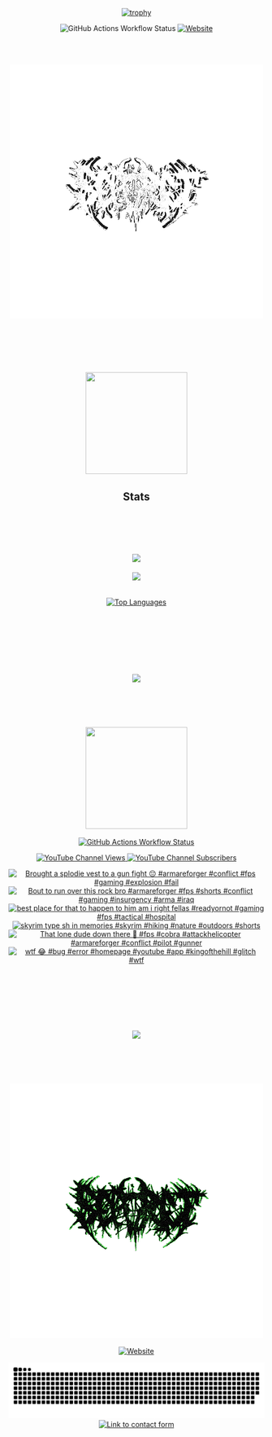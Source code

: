 [COMMENT]: <TITLE*****************************************>

<div align="center">
  <a href="https://seperet.com">
    
  [![trophy](https://github-profile-trophy.vercel.app/?username=denv3rr&column=-1&no-frame=true&no-bg=true&theme=darkhub&title=-Stars,-PullRequest,-Issues,-Reviews)](https://github.com/ryo-ma/github-profile-trophy)
    
  ![GitHub Actions Workflow Status](https://img.shields.io/github/actions/workflow/status/denv3rr/denv3rr/.github%2Fworkflows%2Fyoutube-cards.yml?logoColor=CD201F&label=connections&link=https%3A%2F%2Fyoutube.com%2F%40seperet)
  </a>
  <a href="https://seperet.com">
  ![Website](https://img.shields.io/website?url=https%3A%2F%2Fseperet.com&label=seperet.com)    
  </a>  
</div>

<br></br>

[COMMENT]: <LOGO*****************************************>
<div align="center">
  <a href="https://seperet.com">
    <img src=https://github.com/denv3rr/denv3rr/blob/main/Seperet_Slam_White.gif/>
  </a>
</div>
<br></br>
<br></br>
<br></br>

[COMMENT]: <STATS*****************************************>
<div align="center">

  <img src="https://github.com/Anmol-Baranwal/Cool-GIFs-For-GitHub/assets/74038190/0b335028-1d3d-4ee5-b5b3-a373d499be7e" width="200" height="200">

  ## Stats
</div>

<br></br>
<br></br>

<div align="center">  
<div align="center">
  <a>
    <img src="https://github-profile-summary-cards.vercel.app/api/cards/profile-details?username=denv3rr&theme=transparent"/>
    <br></br>
    <img src="https://github-readme-streak-stats.herokuapp.com?user=denv3rr&theme=transparent&hide_border=true&properties=background&border=white"/>
    <br></br>
  </a>
</div>
  
[![Top Languages](https://github-readme-stats.vercel.app/api/top-langs/?username=denv3rr&hide_border=true&theme=transparent&layout=donut&langs_count=12)](https://github.com/denv3rr/github-readme-stats)
<br></br>
<br></br>
<br></br>
<br></br>

<img src="https://user-images.githubusercontent.com/74038190/212284100-561aa473-3905-4a80-b561-0d28506553ee.gif">
<br></br>
<br></br>
<br></br>

[COMMENT]: <YOUTUBE*****************************************>
<div align="center">
<a href="https://youtube.com/@seperet">
  <img src="https://media4.giphy.com/media/v1.Y2lkPTc5MGI3NjExYzdqdmlpbzIzdDM1Zm8wNnR5MW8wODVwY29tMnBjd2ltb292eXRkMiZlcD12MV9pbnRlcm5hbF9naWZfYnlfaWQmY3Q9cw/dyLmcrc0wk4dUCxp0K/giphy.webp" width="200" height="200">

  <div align="center">
    
   [COMMENT]: <CHECK-WORKFLOWS*****************************************>
   
  ![GitHub Actions Workflow Status](https://img.shields.io/github/actions/workflow/status/denv3rr/denv3rr/.github%2Fworkflows%2Fyoutube-cards.yml?logoColor=CD201F&label=connections&link=https%3A%2F%2Fyoutube.com%2F%40seperet)
  
    
  </div>
  
  ![YouTube Channel Views](https://img.shields.io/youtube/channel/views/UCATB-IqmpAn-2XHu6lxTVwg)
  <a href="https://youtube.com/@seperet">
  ![YouTube Channel Subscribers](https://img.shields.io/youtube/channel/subscribers/UCATB-IqmpAn-2XHu6lxTVwg?link=https%3A%2F%2Fyoutube.com%2F%40seperet)
  </a>
</a>
  
<!-- BEGIN YOUTUBE-CARDS -->
[![Brought a splodie vest to a gun fight 😔 #armareforger #conflict #fps #gaming #explosion #fail](https://ytcards.demolab.com/?id=Jmp7DDBpKjY&title=Brought+a+splodie+vest+to+a+gun+fight+%F0%9F%98%94+%23armareforger+%23conflict+%23fps+%23gaming+%23explosion+%23fail&lang=en&timestamp=1755133533&background_color=%230d1117&title_color=%23ffffff&stats_color=%23dedede&max_title_lines=1&width=250&border_radius=5 "Brought a splodie vest to a gun fight 😔 #armareforger #conflict #fps #gaming #explosion #fail")](https://www.youtube.com/shorts/Jmp7DDBpKjY)
[![Bout to run over this rock bro #armareforger #fps #shorts #conflict #gaming #insurgency #arma #iraq](https://ytcards.demolab.com/?id=uzS1sdQaeaY&title=Bout+to+run+over+this+rock+bro+%23armareforger+%23fps+%23shorts+%23conflict+%23gaming+%23insurgency+%23arma+%23iraq&lang=en&timestamp=1755130077&background_color=%230d1117&title_color=%23ffffff&stats_color=%23dedede&max_title_lines=1&width=250&border_radius=5 "Bout to run over this rock bro #armareforger #fps #shorts #conflict #gaming #insurgency #arma #iraq")](https://www.youtube.com/shorts/uzS1sdQaeaY)
[![best place for that to happen to him am i right fellas #readyornot #gaming #fps #tactical #hospital](https://ytcards.demolab.com/?id=Ovq2sm03eBI&title=best+place+for+that+to+happen+to+him+am+i+right+fellas+%23readyornot+%23gaming+%23fps+%23tactical+%23hospital&lang=en&timestamp=1755044054&background_color=%230d1117&title_color=%23ffffff&stats_color=%23dedede&max_title_lines=1&width=250&border_radius=5 "best place for that to happen to him am i right fellas #readyornot #gaming #fps #tactical #hospital")](https://www.youtube.com/shorts/Ovq2sm03eBI)
[![skyrim type sh in memories #skyrim #hiking #nature #outdoors #shorts](https://ytcards.demolab.com/?id=YG6JP4ErXig&title=skyrim+type+sh+in+memories+%23skyrim+%23hiking+%23nature+%23outdoors+%23shorts&lang=en&timestamp=1755043807&background_color=%230d1117&title_color=%23ffffff&stats_color=%23dedede&max_title_lines=1&width=250&border_radius=5 "skyrim type sh in memories #skyrim #hiking #nature #outdoors #shorts")](https://www.youtube.com/shorts/YG6JP4ErXig)
[![That lone dude down there 🤣 #fps #cobra #attackhelicopter #armareforger #conflict #pilot #gunner](https://ytcards.demolab.com/?id=ZwkV43Nga9U&title=That+lone+dude+down+there+%F0%9F%A4%A3+%23fps+%23cobra+%23attackhelicopter+%23armareforger+%23conflict+%23pilot+%23gunner&lang=en&timestamp=1754981061&background_color=%230d1117&title_color=%23ffffff&stats_color=%23dedede&max_title_lines=1&width=250&border_radius=5 "That lone dude down there 🤣 #fps #cobra #attackhelicopter #armareforger #conflict #pilot #gunner")](https://www.youtube.com/shorts/ZwkV43Nga9U)
[![wtf 😂 #bug #error #homepage #youtube #app #kingofthehill #glitch #wtf](https://ytcards.demolab.com/?id=I_NhOpSh4Lw&title=wtf+%F0%9F%98%82+%23bug+%23error+%23homepage+%23youtube+%23app+%23kingofthehill+%23glitch+%23wtf&lang=en&timestamp=1754943581&background_color=%230d1117&title_color=%23ffffff&stats_color=%23dedede&max_title_lines=1&width=250&border_radius=5 "wtf 😂 #bug #error #homepage #youtube #app #kingofthehill #glitch #wtf")](https://www.youtube.com/shorts/I_NhOpSh4Lw)
<!-- END YOUTUBE-CARDS -->
<br></br>
<br></br>
<br></br>

<img src="https://user-images.githubusercontent.com/74038190/212284100-561aa473-3905-4a80-b561-0d28506553ee.gif">
<br></br>
<br></br>
<br></br>

[COMMENT]: <LOGO*****************************************>
<div align="center">
  <a href="https://seperet.com">
    <img src=https://github.com/denv3rr/denv3rr/blob/main/Seperet_NightVision_Slam.gif/>
  </a>
</div>

<a href="https://seperet.com">
  
  ![Website](https://img.shields.io/website?url=https%3A%2F%2Fseperet.com&label=seperet.com)

<a/>
  
</div>

[COMMENT]: <SNAKE*****************************************>
  <div align="center">
    <picture>
      <source media="(prefers-color-scheme: dark)" srcset="https://raw.githubusercontent.com/platane/platane/output/github-contribution-grid-snake-dark.svg">
      <source media="(prefers-color-scheme: light)" srcset="https://raw.githubusercontent.com/platane/platane/output/github-contribution-grid-snake.svg">
      <img alt="GitHub contribution grid snake animation" src="https://raw.githubusercontent.com/platane/platane/output/github-contribution-grid-snake.svg">
    </picture>
  </div>
<div align="center">
<a href="https://seperet.com/contact"><img src="https://readme-typing-svg.demolab.com?font=Sixtyfour+Convergence&size=25&duration=3000&color=F7F7F7&center=true&width=520&height=60&lines=CLICK+HERE+TO+CONTACT" alt="Link to contact form" /></a>
</div>

[COMMENT]: <LOGOS*****************************************>
[logo1]: https://github.com/denv3rr/denv3rr/blob/main/Seperet_Slam_White.gif "Seperet.com"
[logo2]: https://github.com/denv3rr/denv3rr/blob/main/Seperet_NightVision_Slam.gif "Seperet.com"
